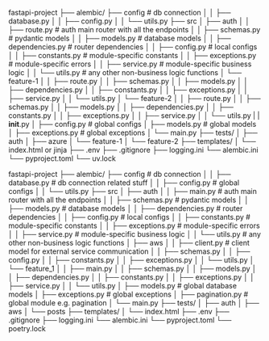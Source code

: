 fastapi-project
├── alembic/
├── config  # db connection
│   │   ├── database.py
│   │   ├── config.py
│   │   └── utils.py
├── src
│   ├── auth
│   │   ├── route.py          # auth main router with all the endpoints
│   │   ├── schemas.py        # pydantic models
│   │   ├── models.py         # database models
│   │   ├── dependencies.py   # router dependencies
│   │   ├── config.py         # local configs
│   │   ├── constants.py      # module-specific constants
│   │   ├── exceptions.py     # module-specific errors
│   │   ├── service.py        # module-specific business logic
│   │   └── utils.py          # any other non-business logic functions
│   └── feature-1
│   │   ├── route.py
│   │   ├── schemas.py
│   │   ├── models.py
│   │   ├── dependencies.py
│   │   ├── constants.py
│   │   ├── exceptions.py
│   │   ├── service.py
│   │   └── utils.py
│   └── feature-2
│   │   ├── route.py
│   │   ├── schemas.py
│   │   ├── models.py
│   │   ├── dependencies.py
│   │   ├── constants.py
│   │   ├── exceptions.py
│   │   ├── service.py
│   │   └── utils.py
|   |    __init__.py
│   ├── config.py  # global configs
│   ├── models.py  # global models
│   ├── exceptions.py  # global exceptions
│   └── main.py
├── tests/
│   ├── auth
│   ├── azure
│   └── feature-1
│   └── feature-2
├── templates/
│   └── index.html or jinja
├── .env
├── .gitignore
├── logging.ini
└── alembic.ini
└── pyproject.toml
└── uv.lock







fastapi-project
├── alembic/
├── config  # db connection
│   │   ├── database.py    # db connection related stuff
│   │   ├── config.py      # global configs
│   │   └── utils.py
├── src
│   ├── auth
│   │   ├── main.py           # auth main router with all the endpoints
│   │   ├── schemas.py        # pydantic models
│   │   ├── models.py         # database models
│   │   ├── dependencies.py   # router dependencies
│   │   ├── config.py         # local configs
│   │   ├── constants.py      # module-specific constants
│   │   ├── exceptions.py     # module-specific errors
│   │   ├── service.py        # module-specific business logic
│   │   └── utils.py          # any other non-business logic functions
│   ├── aws
│   │   ├── client.py  # client model for external service communication
│   │   ├── schemas.py
│   │   ├── config.py
│   │   ├── constants.py
│   │   ├── exceptions.py
│   │   └── utils.py
│   └── feature_1
│   │   ├── main.py
│   │   ├── schemas.py
│   │   ├── models.py
│   │   ├── dependencies.py
│   │   ├── constants.py
│   │   ├── exceptions.py
│   │   ├── service.py
│   │   └── utils.py
│   ├── models.py      # global database models
│   ├── exceptions.py  # global exceptions
│   ├── pagination.py  # global module e.g. pagination
│   └── main.py
├── tests/
│   ├── auth
│   ├── aws
│   └── posts
├── templates/
│   └── index.html
├── .env
├── .gitignore
├── logging.ini
└── alembic.ini
└── pyproject.toml
└── poetry.lock